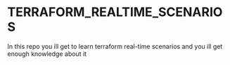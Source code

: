 # TERRAFORM_REALTIME_SCENARIOS

In this repo you ill get to learn terraform real-time scenarios and you ill get enough knowledge about it 
